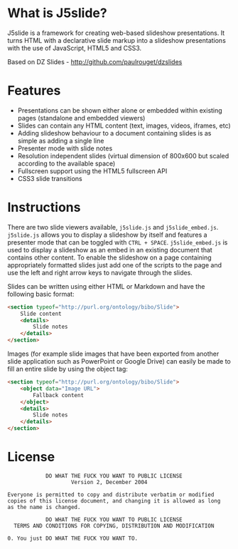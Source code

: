 What is J5slide?
================

J5slide is a framework for creating web-based slideshow presentations. It turns HTML with a declarative slide markup into a slideshow presentations with the use of JavaScript, HTML5 and CSS3.

Based on DZ Slides - http://github.com/paulrouget/dzslides

Features
========

-   Presentations can be shown either alone or embedded within existing pages (standalone and embedded viewers)
-   Slides can contain any HTML content (text, images, videos, iframes, etc)
-   Adding slideshow behaviour to a document containing slides is as simple as adding a single line
-   Presenter mode with slide notes
-   Resolution independent slides (virtual dimension of 800x600 but scaled according to the available space)
-   Fullscreen support using the HTML5 fullscreen API
-   CSS3 slide transitions

Instructions
============

There are two slide viewers available, ```j5slide.js``` and ```j5slide_embed.js```. ```j5slide.js``` allows you to display a slideshow by itself and features a presenter mode that can be toggled with ```CTRL + SPACE```. ```j5slide_embed.js``` is used to display a slideshow as an embed in an existing document that contains other content. To enable the slideshow on a page containing appropriately formatted slides just add one of the scripts to the page and use the left and right arrow keys to navigate through the slides.

Slides can be written using either HTML or Markdown and have the following basic format:

```HTML
<section typeof="http://purl.org/ontology/bibo/Slide">
    Slide content
    <details>
        Slide notes
    </details>
</section>
```

Images (for example slide images that have been exported from another slide application such as PowerPoint or Google Drive) can easily be made to fill an entire slide by using the object tag:

```HTML
<section typeof="http://purl.org/ontology/bibo/Slide">
    <object data="Image URL">
        Fallback content
    </object>
    <details>
        Slide notes
    </details>
</section>
```

License
=======

```
            DO WHAT THE FUCK YOU WANT TO PUBLIC LICENSE
                    Version 2, December 2004

Everyone is permitted to copy and distribute verbatim or modified
copies of this license document, and changing it is allowed as long
as the name is changed.

            DO WHAT THE FUCK YOU WANT TO PUBLIC LICENSE
  TERMS AND CONDITIONS FOR COPYING, DISTRIBUTION AND MODIFICATION

0. You just DO WHAT THE FUCK YOU WANT TO.
```
